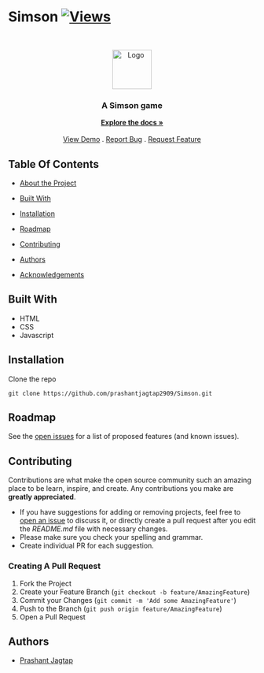 # Simson [![Views](https://hits.seeyoufarm.com/api/count/incr/badge.svg?url=https%3A%2F%2Fgithub.com%2Fprashantjagtap2909%2FSimson&count_bg=%2379C83D&title_bg=%23555555&icon=&icon_color=%23E7E7E7&title=Views&edge_flat=false)](https://hits.seeyoufarm.com)



<br/>
<p align="center">
  <a href="https://github.com/prashantjagtap2909/Simson">
    <img src="https://github.com/prashantjagtap2909/Simson/assets/93985255/48ec0435-d238-4729-99bc-64a287648326" alt="Logo" width="80" height="80">
  </a>

  <h3 align="center">A Simson game </h3>

  <p align="center">
    <a href="https://github.com/prashantjagtap2909/Simson"><strong>Explore the docs »</strong></a>
    <br/>
    <br/>
    <a href="https://prashantjagtap2909.github.io/Simson/">View Demo</a>
    .
    <a href="https://github.com/prashantjagtap2909/Simson/issues">Report Bug</a>
    .
    <a href="https://github.com/prashantjagtap2909/Simson/issues">Request Feature</a>
  </p>
</p>



## Table Of Contents

* [About the Project](#about-the-project)
* [Built With](#built-with)

* [Installation](#installation)
* [Roadmap](#roadmap)
* [Contributing](#contributing)
* [Authors](#authors)
* [Acknowledgements](#acknowledgements)




## Built With

  - HTML
  - CSS
  - Javascript




## Installation


 Clone the repo

```
git clone https://github.com/prashantjagtap2909/Simson.git
```


## Roadmap

See the [open issues](https://github.com/prashantjagtap2909/Simson/issues) for a list of proposed features (and known issues).

## Contributing

Contributions are what make the open source community such an amazing place to be learn, inspire, and create. Any contributions you make are **greatly appreciated**.
* If you have suggestions for adding or removing projects, feel free to [open an issue](https://github.com/prashantjagtap2909/Simson/issues/new) to discuss it, or directly create a pull request after you edit the *README.md* file with necessary changes.
* Please make sure you check your spelling and grammar.
* Create individual PR for each suggestion.


### Creating A Pull Request

1. Fork the Project
2. Create your Feature Branch (`git checkout -b feature/AmazingFeature`)
3. Commit your Changes (`git commit -m 'Add some AmazingFeature'`)
4. Push to the Branch (`git push origin feature/AmazingFeature`)
5. Open a Pull Request

## Authors

* [Prashant Jagtap](https://github.com/prashantjagtap2909/) 

